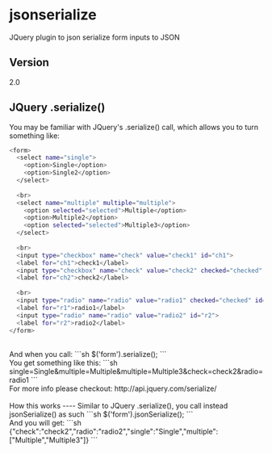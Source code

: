 jsonserialize
=============

JQuery plugin to json serialize form inputs to JSON

Version
----

2.0

JQuery .serialize()
-----
You may be familiar with JQuery's .serialize() call, which allows you to turn something like:

```sh
<form>
  <select name="single">
    <option>Single</option>
    <option>Single2</option>
  </select>
 
  <br>
  <select name="multiple" multiple="multiple">
    <option selected="selected">Multiple</option>
    <option>Multiple2</option>
    <option selected="selected">Multiple3</option>
  </select>
 
  <br>
  <input type="checkbox" name="check" value="check1" id="ch1">
  <label for="ch1">check1</label>
  <input type="checkbox" name="check" value="check2" checked="checked" id="ch2">
  <label for="ch2">check2</label>
 
  <br>
  <input type="radio" name="radio" value="radio1" checked="checked" id="r1">
  <label for="r1">radio1</label>
  <input type="radio" name="radio" value="radio2" id="r2">
  <label for="r2">radio2</label>
</form>
```
<br />
And when you call:
```sh
$('form').serialize();
```
<br />
You get something like this:
```sh
single=Single&multiple=Multiple&multiple=Multiple3&check=check2&radio=radio1
```
<br />
For more info please checkout: http://api.jquery.com/serialize/
<br />
<br />
How this works
----
Similar to JQuery .serialize(), you call instead jsonSerialize() as such
```sh
$('form').jsonSerialize();
```
<br />
And you will get:
```sh
{"check":"check2","radio":"radio2","single":"Single","multiple":["Multiple","Multiple3"]} 
```



  
    
